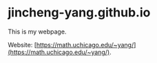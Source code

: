 # jincheng-yang.github.io
This is my webpage.

Website: [https://math.uchicago.edu/~yang/](https://math.uchicago.edu/~yang/).
